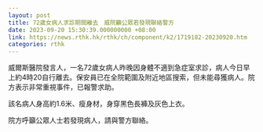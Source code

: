 ```yaml
---
layout: post
title: 72歲女病人求診期間離去　威院籲公眾若發現聯絡警方
date: 2023-09-20 15:30:39.000000000 +08:00
link: https://news.rthk.hk/rthk/ch/component/k2/1719182-20230920.htm
categories: rthk
---
```


威爾斯醫院發言人，一名72歲女病人昨晚因身體不適到急症室求診，病人今日早上約4時20自行離去。保安員已在全院範圍及附近地區搜索，但未能尋獲病人。院方表示非常重視事件，已報警求助。

該名病人身高約1.6米、瘦身材，身穿黑色長褲及灰色上衣。

院方呼籲公眾人士若發現病人，請與警方聯絡。
